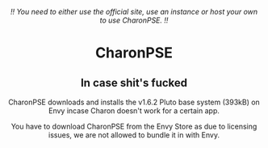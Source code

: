 <div align="center">
  <p><i>!! You need to either use the official site, use an instance or host your own to use CharonPSE. !!</i></p>
  <h1>CharonPSE</h1>
  <h2>In case shit's fucked</h2>
  <p>CharonPSE downloads and installs the v1.6.2 Pluto base system (393kB) on Envy incase Charon doesn't work for a certain app.</p>
  <p>You have to download CharonPSE from the Envy Store as due to licensing issues, we are not allowed to bundle it in with Envy.</p>
</div>
